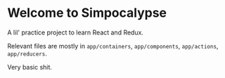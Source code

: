 # Welcome to Simpocalypse

A lil' practice project to learn React and Redux.

Relevant files are mostly in `app/containers`, `app/components`, `app/actions`,
`app/reducers`.

Very basic shit.